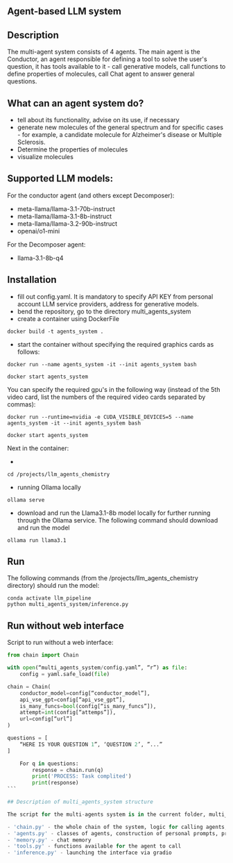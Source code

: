 ## Agent-based LLM system

## Description
The multi-agent system consists of 4 agents. 
The main agent is the Conductor, an agent responsible for defining a tool to solve the user's question, it has tools available to it - call generative models, call functions to define properties of molecules, call Chat agent to answer general questions.

What can an agent system do?
-
- tell about its functionality, advise on its use, if necessary
- generate new molecules of the general spectrum and for specific cases - for example, a candidate molecule for Alzheimer's disease or Multiple Sclerosis.
- Determine the properties of molecules
- visualize molecules

Supported LLM models:
-

For the conductor agent (and others except Decomposer):
 - meta-llama/llama-3.1-70b-instruct
 - meta-llama/llama-3.1-8b-instruct
 - meta-llama/llama-3.2-90b-instruct
 - openai/o1-mini

 For the Decomposer agent:
 - llama-3.1-8b-q4


## Installation
- fill out config.yaml. It is mandatory to specify API KEY from personal account LLM service providers, address for generative models.
- bend the repository, go to the directory multi_agents_system
- create a container using DockerFile
```
docker build -t agents_system .
```
- start the container without specifying the required graphics cards as follows:
```
docker run --name agents_system -it --init agents_system bash

docker start agents_system
```

You can specify the required gpu's in the following way (instead of the 5th video card, list the numbers of the required video cards separated by commas):
```
docker run --runtime=nvidia -e CUDA_VISIBLE_DEVICES=5 --name agents_system -it --init agents_system bash

docker start agents_system

```

Next in the container:

- ``` go to the working directory:
```
cd /projects/llm_agents_chemistry
```
- running Ollama locally
```
ollama serve
```
- download and run the Llama3.1-8b model locally for further running through the Ollama service. The following command should download and run the model
```
ollama run llama3.1
```

## Run

The following commands (from the /projects/llm_agents_chemistry directory) should run the model:
```
conda activate llm_pipeline
python multi_agents_system/inference.py
```

## Run without web interface

Script to run without a web interface:
````python
from chain import Chain

with open(“multi_agents_system/config.yaml”, “r”) as file:
    config = yaml.safe_load(file)

chain = Chain(
    conductor_model=config[“conductor_model”],
    api_vse_gpt=config[“api_vse_gpt”],
    is_many_funcs=bool(config[“is_many_funcs”]),
    attempt=int(config[“attemps”]),
    url=config[“url”]
)

questions = [
    “HERE IS YOUR QUESTION 1”, ‘QUESTION 2’, ”...”
]

    For q in questions:
        response = chain.run(q)
        print('PROCESS: Task complited')
        print(response)
```

## Description of multi_agents_system structure

The script for the multi-agents system is in the current folder, multi_agents_system:

- 'chain.py' - the whole chain of the system, logic for calling agents, valdation of responses, calling functions offered by the agent
- 'agents.py' - classes of agents, construction of personal prompts, processing of responses
- 'memory.py' - chat memory
- 'tools.py' - functions available for the agent to call
- 'inference.py' - launching the interface via gradio